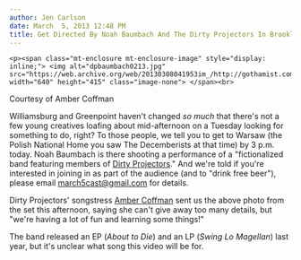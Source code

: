 ```yaml
---
author: Jen Carlson
date: March  5, 2013 12:48 PM
title: Get Directed By Noah Baumbach And The Dirty Projectors In Brooklyn Today
---
```



	
	
	
	<p><span class="mt-enclosure mt-enclosure-image" style="display: inline;"> <img alt="dpbaumbach0213.jpg" src="https://web.archive.org/web/20130308041953im_/http://gothamist.com/attachments/arts_jen/dpbaumbach0213.jpg" width="640" height="415" class="image-none"> </span><br>
<span class="photo_caption">Courtesy of Amber Coffman</span></p>

<p>Williamsburg and Greenpoint haven&apos;t changed <em>so much</em> that there&apos;s not a few young creatives loafing about mid-afternoon on a Tuesday looking for something to do, right? To those people, we tell you to get to Warsaw (the Polish National Home you saw The Decemberists at that time) by 3 p.m. today. Noah Baumbach is there shooting a performance of a &quot;fictionalized band featuring members of <a href="https://web.archive.org/web/20130308041953/http://gothamist.com/tags/dirtyprojectors">Dirty Projectors</a>.&quot; And we&apos;re told if you&apos;re interested in joining in as part of the audience (and to &quot;drink free beer&quot;), please email <a href="https://web.archive.org/web/20130308041953/mailto:march5cast@gmail.com">march5cast@gmail.com</a> for details. </p>

<p>Dirty Projectors&apos; songstress <a href="https://web.archive.org/web/20130308041953/https://twitter.com/Amber_Coffman">Amber Coffman</a> sent us the above photo from the set this afternoon, saying she can&apos;t give away too many details, but &quot;we&apos;re having a lot of fun and learning some things!&quot;</p>

<p>The band released an EP (<em>About to Die</em>) and an LP (<em>Swing Lo Magellan</em>) last year, but it&apos;s unclear what song this video will be for.</p>
	
	
	
	
	
